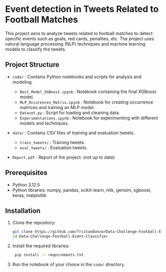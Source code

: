 # Event detection in Tweets Related to Football Matches

This project aims to analyze tweets related to football matches to detect specific events such as goals, red cards, penalties, etc. The project uses natural language processing (NLP) techniques and machine learning models to classify the tweets.

## Project Structure

- `code/` : Contains Python notebooks and scripts for analysis and modeling.

  - `Best_Model_XGBoost.ipynb` : Notebook containing the final XGBoost model.
  - `MLP_Occurences_Matrix.ipynb` : Notebook for creating occurrence matrices and training an MLP model.
  - `Dataset.py` : Script for loading and cleaning data.
  - `Experimentations.ipynb` : Notebook for experimenting with different models and techniques.

- `data/` : Contains CSV files of training and evaluation tweets.

  - `train_tweets/` : Training tweets.
  - `eval_tweets/` : Evaluation tweets.

- `Report.pdf` : Report of the project. (not up to date)

## Prerequisites

- Python 3.12.5
- Python libraries: numpy, pandas, scikit-learn, nltk, gensim, xgboost, keras, matplotlib

## Installation

1. Clone the repository:
   ```sh
   git clone https://github.com/TristanDonze/Data-Challenge-Football-Event-Classifier
   cd Data-Challenge-Football-Event-Classifier
   ```
2. Install the required libraries:
   ```sh
    pip install -r requirements.txt
   ```
3. Run the notebook of your choice in the `code/` directory.
